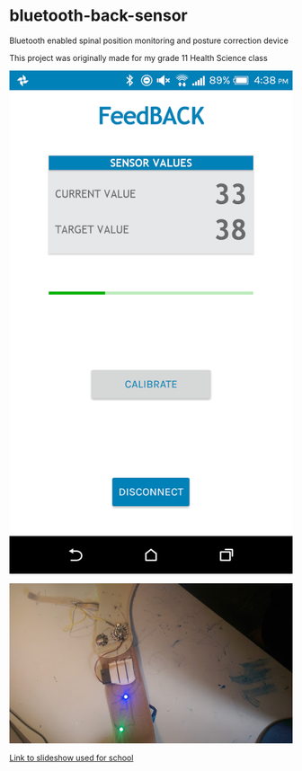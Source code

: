 # bluetooth-back-sensor
Bluetooth enabled spinal position monitoring and posture correction device

This project was originally made for my grade 11 Health Science class

![](app.png)

![](product.jpg)

[Link to slideshow used for school](https://docs.google.com/presentation/d/1BUM9tQXJSWAe9sjB-eK0dO6JpRo8mt2f_Prkby7zd6o/edit?usp=sharing)
